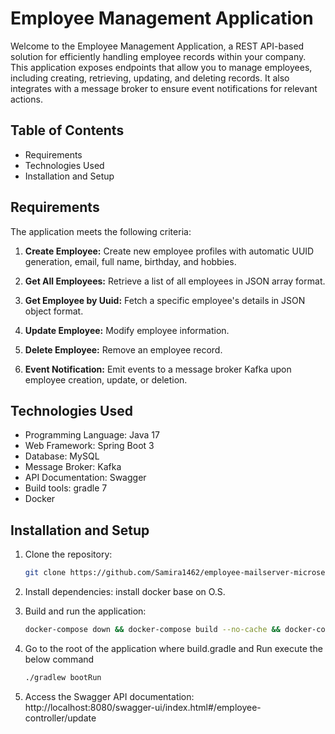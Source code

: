 # Employee Management Application

Welcome to the Employee Management Application, a REST API-based solution for efficiently handling employee records within your company. This application exposes endpoints that allow you to manage employees, including creating, retrieving, updating, and deleting records. It also integrates with a message broker to ensure event notifications for relevant actions.

## Table of Contents

- Requirements
- Technologies Used
- Installation and Setup

## Requirements

The application meets the following criteria:

1. **Create Employee:** Create new employee profiles with automatic UUID generation, email, full name, birthday, and hobbies.

2. **Get All Employees:** Retrieve a list of all employees in JSON array format.

3. **Get Employee by Uuid:** Fetch a specific employee's details in JSON object format.

4. **Update Employee:** Modify employee information.

5. **Delete Employee:** Remove an employee record.

6. **Event Notification:** Emit events to a message broker Kafka upon employee creation, update, or deletion.

## Technologies Used

- Programming Language: Java 17
- Web Framework: Spring Boot 3 
- Database: MySQL
- Message Broker: Kafka
- API Documentation: Swagger
- Build tools: gradle 7 
- Docker

## Installation and Setup

1. Clone the repository:
   ```sh
   git clone https://github.com/Samira1462/employee-mailserver-microservice/tree/master/employee-api
   

2. Install dependencies:
install docker base on O.S. 

3. Build and run the application:
   ```sh 
   docker-compose down && docker-compose build --no-cache && docker-compose up

4. Go to the root of the application where build.gradle and Run execute the below command
   
   ```sh  
   ./gradlew bootRun
5. Access the Swagger API documentation:
   http://localhost:8080/swagger-ui/index.html#/employee-controller/update


